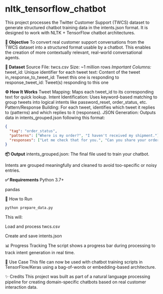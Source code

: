 # nltk_tensorflow_chatbot
This project processes the Twitter Customer Support (TWCS) dataset to generate structured chatbot training data in the intents.json format. It is designed to work with NLTK + TensorFlow chatbot architectures.

**📌 Objective**
To convert real customer support conversations from the TWCS dataset into a structured format usable by a chatbot. This enables the creation of more contextually relevant, real-world conversational agents.

**🧾 Dataset**
Source File: twcs.csv
Size: ~1 million rows
_Important Columns:_
tweet_id: Unique identifier for each tweet
text: Content of the tweet
in_response_to_tweet_id: Tweet this one is responding to
response_tweet_id: Tweet(s) responding to this one

**⚙️ How It Works**
Tweet Mapping: Maps each tweet_id to its corresponding text for quick lookup.
Intent Identification:
Uses keyword-based matching to group tweets into logical intents like password_reset, order_status, etc.
Pattern/Response Building:
For each tweet, identifies which tweet it replies to (patterns) and which replies to it (responses).
JSON Generation:
Outputs data in intents_grouped.json following this format:
```json
{
  "tag": "order_status",
  "patterns": ["Where is my order?", "I haven't received my shipment."],
  "responses": ["Let me check that for you.", "Can you share your order ID?"]
}
```

**📦 Output**
intents_grouped.json: The final file used to train your chatbot.

Intents are grouped meaningfully and cleaned to avoid too-specific or noisy entries.

**✅ Requirements**
Python 3.7+

pandas

🚀 How to Run
```bash
python prepare_data.py
```
This will:

Load and process twcs.csv

Create and save intents.json

📊 Progress Tracking
The script shows a progress bar during processing to track intent generation in real time.

🧠 Use Case
This file can now be used with chatbot training scripts in TensorFlow/Keras using a bag-of-words or embedding-based architecture.

✨ Credits
This project was built as part of a natural language processing pipeline for creating domain-specific chatbots based on real customer interaction data.
